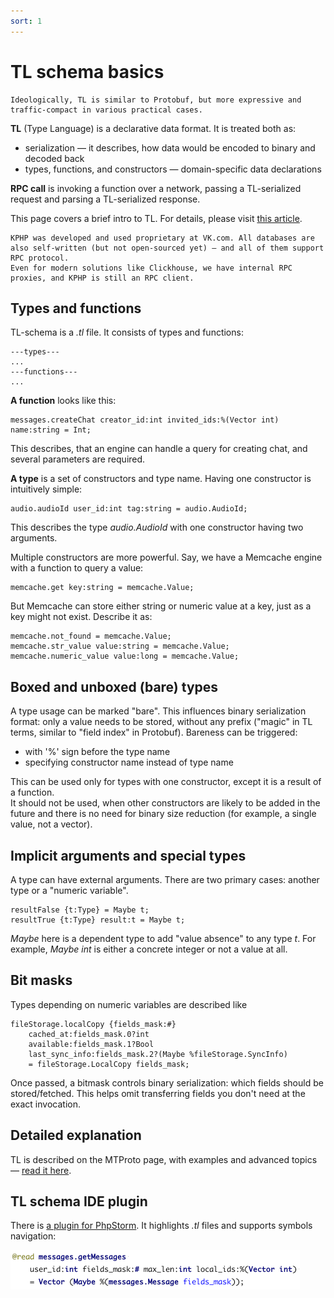 ```yaml
---
sort: 1
---
```


# TL schema basics

```tip
Ideologically, TL is similar to Protobuf, but more expressive and traffic-compact in various practical cases. 
```

**TL** (Type Language) is a declarative data format. It is treated both as:
* serialization — it describes, how data would be encoded to binary and decoded back
* types, functions, and constructors — domain-specific data declarations

**RPC call** is invoking a function over a network, passing a TL-serialized request and parsing a TL-serialized response.

This page covers a brief intro to TL. For details, please visit [this article](https://core.telegram.org/mtproto/TL).

```note
KPHP was developed and used proprietary at VK.com. All databases are also self-written (but not open-sourced yet) — and all of them support RPC protocol.  
Even for modern solutions like Clickhouse, we have internal RPC proxies, and KPHP is still an RPC client.
```


## Types and functions

TL-schema is a *.tl* file. It consists of types and functions:
```
---types---
...
---functions---
...
```

**A function** looks like this:
```
messages.createChat creator_id:int invited_ids:%(Vector int) name:string = Int;
```
This describes, that an engine can handle a query for creating chat, and several parameters are required.

**A type** is a set of constructors and type name. Having one constructor is intuitively simple:
```
audio.audioId user_id:int tag:string = audio.AudioId;
```
This describes the type *audio.AudioId* with one constructor having two arguments.  

Multiple constructors are more powerful. Say, we have a Memcache engine with a function to query a value:
```
memcache.get key:string = memcache.Value; 
```
But Memcache can store either string or numeric value at a key, just as a key might not exist. Describe it as:
```
memcache.not_found = memcache.Value;
memcache.str_value value:string = memcache.Value;
memcache.numeric_value value:long = memcache.Value;
```


## Boxed and unboxed (bare) types

A type usage can be marked "bare". This influences binary serialization format: only a value needs to be stored, without any prefix ("magic" in TL terms, similar to "field index" in Protobuf). Bareness can be triggered:
* with '%' sign before the type name
* specifying constructor name instead of type name

This can be used only for types with one constructor, except it is a result of a function.  
It should not be used, when other constructors are likely to be added in the future and there is no need for binary size reduction (for example, a single value, not a vector).


## Implicit arguments and special types

A type can have external arguments. There are two primary cases: another type or a "numeric variable".
```
resultFalse {t:Type} = Maybe t;
resultTrue {t:Type} result:t = Maybe t;
```
*Maybe* here is a dependent type to add "value absence" to any type *t*. For example, *Maybe int* is either a concrete integer or not a value at all.


## Bit masks

Types depending on numeric variables are described like
```
fileStorage.localCopy {fields_mask:#}
    cached_at:fields_mask.0?int
    available:fields_mask.1?Bool
    last_sync_info:fields_mask.2?(Maybe %fileStorage.SyncInfo)
    = fileStorage.LocalCopy fields_mask;
```
Once passed, a bitmask controls binary serialization: which fields should be stored/fetched. This helps omit transferring fields you don't need at the exact invocation.


## Detailed explanation

TL is described on the MTProto page, with examples and advanced topics — [read it here](https://core.telegram.org/mtproto/TL).


## TL schema IDE plugin

There is [a plugin for PhpStorm](https://plugins.jetbrains.com/plugin/7947-tl-schema-support). It highlights *.tl* files and supports symbols navigation:

<img alt="tl schema screen" src="../../assets/img/tl-schema-screen.png" width="463">
